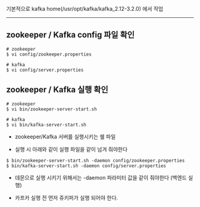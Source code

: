 기본적으로 kafka home(/usr/opt/kafka/kafka_2.12-3.2.0) 에서 작업  
<hr>

## zookeeper / Kafka  config 파일 확인
``` 
# zookeeper
$ vi config/zookeeper.properties

# kafka
$ vi config/server.properties
```  

## zookeeper / Kafka  실행 확인
``` 
# zookeeper
$ vi bin/zookeeper-server-start.sh

# kafka
$ vi bin/kafka-server-start.sh
```  
- zookeeper/Kafka  서버를 실행시키는 쉘 파일  

- 실행 시 아래와 같이 실행 파일을 같이 넘겨 줘야한다  

```
$ bin/zookeeper-server-start.sh -daemon config/zookeeper.properties
$ bin/kafka-server-start.sh -daemon config/server.properties  
```  


- 데몬으로 실행 시키기 위해서는 -daemon 파라미터 값을 같이 줘야한다 (백엔드 실행)  

- 카프카 실행 전 먼저 쥬키퍼가 실행 되어야 한다.  

